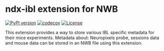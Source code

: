 # ndx-ibl extension for NWB
[![PyPI version](https://badge.fury.io/py/ndx-ibl.svg)](https://badge.fury.io/py/ndx-ibl)
[![codecov](https://codecov.io/gh/catalystneuro/ndx-ibl/branch/master/graph/badge.svg)](https://codecov.io/gh/catalystneuro/ndx-ibl)
[![License](https://img.shields.io/badge/License-BSD%203--Clause-blue.svg)](https://opensource.org/licenses/BSD-3-Clause)

This extension provides a way to store various IBL specific metadata for their mice experiments. 
Metadata about: Neuropixels probe, sessions data and mouse data can be stored in an NWB file using this extension. 
